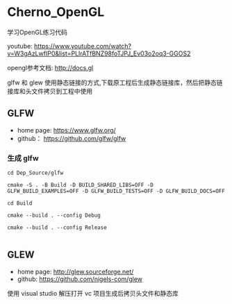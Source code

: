 # Cherno_OpenGL


学习OpenGL练习代码


youtube: https://www.youtube.com/watch?v=W3gAzLwfIP0&list=PLlrATfBNZ98foTJPJ_Ev03o2oq3-GGOS2

opengl参考文档: http://docs.gl


glfw 和 glew 使用静态链接的方式,下载原工程后生成静态链接库，然后把静态链接库和头文件拷贝到工程中使用

## GLFW

- home page: https://www.glfw.org/
- github： https://github.com/glfw/glfw

### 生成 glfw

```
cd Dep_Source/glfw

cmake -S . -B Build -D BUILD_SHARED_LIBS=OFF -D GLFW_BUILD_EXAMPLES=OFF -D GLFW_BUILD_TESTS=OFF -D GLFW_BUILD_DOCS=OFF

cd Build

cmake --build . --config Debug

cmake --build . --config Release


```

## GLEW

- home page: http://glew.sourceforge.net/
- github: https://github.com/nigels-com/glew

使用 visual studio 解压打开 vc 项目生成后拷贝头文件和静态库
